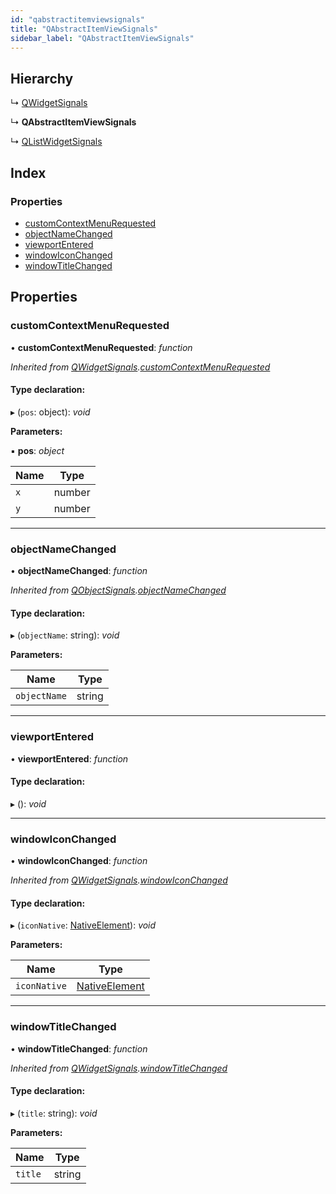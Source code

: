 ```yaml
---
id: "qabstractitemviewsignals"
title: "QAbstractItemViewSignals"
sidebar_label: "QAbstractItemViewSignals"
---
```


## Hierarchy

  ↳ [QWidgetSignals](qwidgetsignals.md)

  ↳ **QAbstractItemViewSignals**

  ↳ [QListWidgetSignals](qlistwidgetsignals.md)

## Index

### Properties

* [customContextMenuRequested](qabstractitemviewsignals.md#customcontextmenurequested)
* [objectNameChanged](qabstractitemviewsignals.md#objectnamechanged)
* [viewportEntered](qabstractitemviewsignals.md#viewportentered)
* [windowIconChanged](qabstractitemviewsignals.md#windowiconchanged)
* [windowTitleChanged](qabstractitemviewsignals.md#windowtitlechanged)

## Properties

###  customContextMenuRequested

• **customContextMenuRequested**: *function*

*Inherited from [QWidgetSignals](qwidgetsignals.md).[customContextMenuRequested](qwidgetsignals.md#customcontextmenurequested)*

#### Type declaration:

▸ (`pos`: object): *void*

**Parameters:**

▪ **pos**: *object*

Name | Type |
------ | ------ |
`x` | number |
`y` | number |

___

###  objectNameChanged

• **objectNameChanged**: *function*

*Inherited from [QObjectSignals](qobjectsignals.md).[objectNameChanged](qobjectsignals.md#objectnamechanged)*

#### Type declaration:

▸ (`objectName`: string): *void*

**Parameters:**

Name | Type |
------ | ------ |
`objectName` | string |

___

###  viewportEntered

• **viewportEntered**: *function*

#### Type declaration:

▸ (): *void*

___

###  windowIconChanged

• **windowIconChanged**: *function*

*Inherited from [QWidgetSignals](qwidgetsignals.md).[windowIconChanged](qwidgetsignals.md#windowiconchanged)*

#### Type declaration:

▸ (`iconNative`: [NativeElement](../globals.md#nativeelement)): *void*

**Parameters:**

Name | Type |
------ | ------ |
`iconNative` | [NativeElement](../globals.md#nativeelement) |

___

###  windowTitleChanged

• **windowTitleChanged**: *function*

*Inherited from [QWidgetSignals](qwidgetsignals.md).[windowTitleChanged](qwidgetsignals.md#windowtitlechanged)*

#### Type declaration:

▸ (`title`: string): *void*

**Parameters:**

Name | Type |
------ | ------ |
`title` | string |
